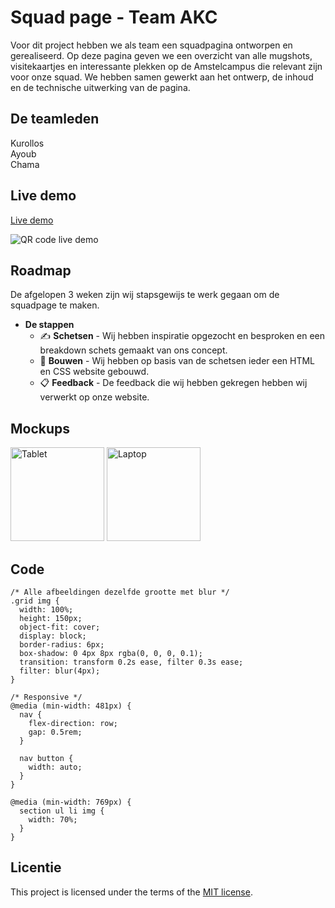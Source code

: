 # Squad page - Team AKC
Voor dit project hebben we als team een squadpagina ontworpen en gerealiseerd. Op deze pagina geven we een overzicht van alle mugshots, visitekaartjes en interessante plekken op de Amstelcampus die relevant zijn voor onze squad. We hebben samen gewerkt aan het ontwerp, de inhoud en de technische uitwerking van de pagina. 

## De teamleden
Kurollos  
Ayoub  
Chama

## Live demo
[Live demo](edu.nl/vdfr7)

![QR code live demo](https://edu.nl/vdfr7~?format=png)

## Roadmap
De afgelopen 3 weken zijn wij stapsgewijs te werk gegaan om de squadpage te maken.  

- **De stappen**
  - ✍️ **Schetsen** - Wij hebben inspiratie opgezocht en besproken en een breakdown schets gemaakt van ons concept.
  - 🔨 **Bouwen** - Wij hebben op basis van de schetsen ieder een HTML en CSS website gebouwd.
  - 📋 **Feedback** - De feedback die wij hebben gekregen hebben wij verwerkt op onze website.

## Mockups

<img src="https://i.ibb.co/kTRCShf/tablet-black.png" width="150" alt="Tablet">
<img src="https://i.ibb.co/whxDrhFp/laptop.png" width="150" alt="Laptop">

## Code

```
/* Alle afbeeldingen dezelfde grootte met blur */
.grid img {
  width: 100%;
  height: 150px;
  object-fit: cover;
  display: block;
  border-radius: 6px;
  box-shadow: 0 4px 8px rgba(0, 0, 0, 0.1);
  transition: transform 0.2s ease, filter 0.3s ease;
  filter: blur(4px);
}
```

```
/* Responsive */
@media (min-width: 481px) {
  nav {
    flex-direction: row;
    gap: 0.5rem;
  }

  nav button {
    width: auto;
  }
}

@media (min-width: 769px) {
  section ul li img {
    width: 70%;
  }
}
```
##


## Licentie

This project is licensed under the terms of the [MIT license](./LICENSE).
